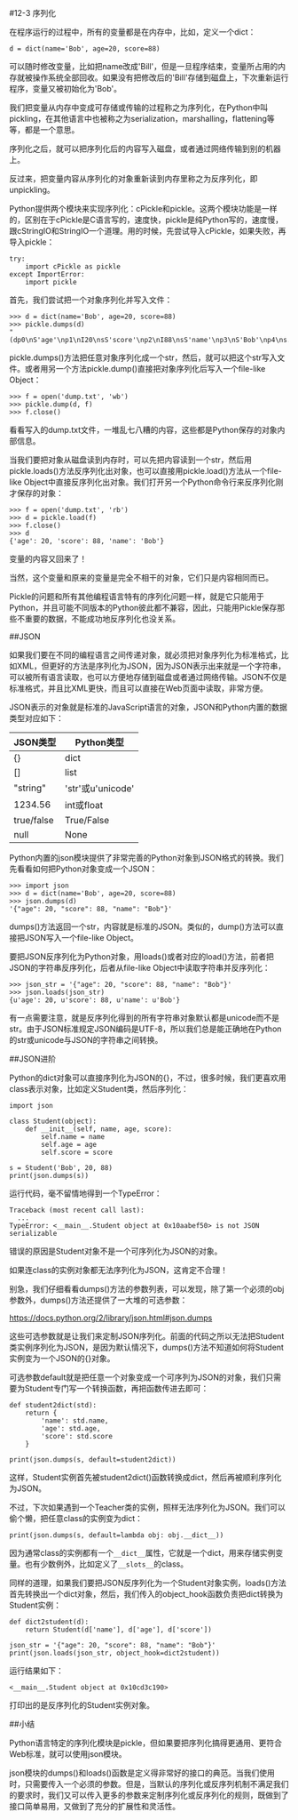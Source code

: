 #12-3 序列化

在程序运行的过程中，所有的变量都是在内存中，比如，定义一个dict：

	d = dict(name='Bob', age=20, score=88)
可以随时修改变量，比如把name改成'Bill'，但是一旦程序结束，变量所占用的内存就被操作系统全部回收。如果没有把修改后的'Bill'存储到磁盘上，下次重新运行程序，变量又被初始化为'Bob'。

我们把变量从内存中变成可存储或传输的过程称之为序列化，在Python中叫pickling，在其他语言中也被称之为serialization，marshalling，flattening等等，都是一个意思。

序列化之后，就可以把序列化后的内容写入磁盘，或者通过网络传输到别的机器上。

反过来，把变量内容从序列化的对象重新读到内存里称之为反序列化，即unpickling。

Python提供两个模块来实现序列化：cPickle和pickle。这两个模块功能是一样的，区别在于cPickle是C语言写的，速度快，pickle是纯Python写的，速度慢，跟cStringIO和StringIO一个道理。用的时候，先尝试导入cPickle，如果失败，再导入pickle：

	try:
	    import cPickle as pickle
	except ImportError:
	    import pickle
首先，我们尝试把一个对象序列化并写入文件：

	>>> d = dict(name='Bob', age=20, score=88)
	>>> pickle.dumps(d)
	"(dp0\nS'age'\np1\nI20\nsS'score'\np2\nI88\nsS'name'\np3\nS'Bob'\np4\ns."
pickle.dumps()方法把任意对象序列化成一个str，然后，就可以把这个str写入文件。或者用另一个方法pickle.dump()直接把对象序列化后写入一个file-like Object：

	>>> f = open('dump.txt', 'wb')
	>>> pickle.dump(d, f)
	>>> f.close()
看看写入的dump.txt文件，一堆乱七八糟的内容，这些都是Python保存的对象内部信息。

当我们要把对象从磁盘读到内存时，可以先把内容读到一个str，然后用pickle.loads()方法反序列化出对象，也可以直接用pickle.load()方法从一个file-like Object中直接反序列化出对象。我们打开另一个Python命令行来反序列化刚才保存的对象：

	>>> f = open('dump.txt', 'rb')
	>>> d = pickle.load(f)
	>>> f.close()
	>>> d
	{'age': 20, 'score': 88, 'name': 'Bob'}
变量的内容又回来了！

当然，这个变量和原来的变量是完全不相干的对象，它们只是内容相同而已。

Pickle的问题和所有其他编程语言特有的序列化问题一样，就是它只能用于Python，并且可能不同版本的Python彼此都不兼容，因此，只能用Pickle保存那些不重要的数据，不能成功地反序列化也没关系。

##JSON

如果我们要在不同的编程语言之间传递对象，就必须把对象序列化为标准格式，比如XML，但更好的方法是序列化为JSON，因为JSON表示出来就是一个字符串，可以被所有语言读取，也可以方便地存储到磁盘或者通过网络传输。JSON不仅是标准格式，并且比XML更快，而且可以直接在Web页面中读取，非常方便。

JSON表示的对象就是标准的JavaScript语言的对象，JSON和Python内置的数据类型对应如下：

|JSON类型	|Python类型
|-|-|
|{}	|dict
|[]	|list
|"string"	|'str'或u'unicode'
|1234.56	|int或float
|true/false	|True/False
|null	|None
Python内置的json模块提供了非常完善的Python对象到JSON格式的转换。我们先看看如何把Python对象变成一个JSON：

	>>> import json
	>>> d = dict(name='Bob', age=20, score=88)
	>>> json.dumps(d)
	'{"age": 20, "score": 88, "name": "Bob"}'
dumps()方法返回一个str，内容就是标准的JSON。类似的，dump()方法可以直接把JSON写入一个file-like Object。

要把JSON反序列化为Python对象，用loads()或者对应的load()方法，前者把JSON的字符串反序列化，后者从file-like Object中读取字符串并反序列化：

	>>> json_str = '{"age": 20, "score": 88, "name": "Bob"}'
	>>> json.loads(json_str)
	{u'age': 20, u'score': 88, u'name': u'Bob'}
有一点需要注意，就是反序列化得到的所有字符串对象默认都是unicode而不是str。由于JSON标准规定JSON编码是UTF-8，所以我们总是能正确地在Python的str或unicode与JSON的字符串之间转换。

##JSON进阶

Python的dict对象可以直接序列化为JSON的{}，不过，很多时候，我们更喜欢用class表示对象，比如定义Student类，然后序列化：

	import json
	
	class Student(object):
	    def __init__(self, name, age, score):
	        self.name = name
	        self.age = age
	        self.score = score
	
	s = Student('Bob', 20, 88)
	print(json.dumps(s))
运行代码，毫不留情地得到一个TypeError：

	Traceback (most recent call last):
	  ...
	TypeError: <__main__.Student object at 0x10aabef50> is not JSON serializable
错误的原因是Student对象不是一个可序列化为JSON的对象。

如果连class的实例对象都无法序列化为JSON，这肯定不合理！

别急，我们仔细看看dumps()方法的参数列表，可以发现，除了第一个必须的obj参数外，dumps()方法还提供了一大堆的可选参数：

https://docs.python.org/2/library/json.html#json.dumps

这些可选参数就是让我们来定制JSON序列化。前面的代码之所以无法把Student类实例序列化为JSON，是因为默认情况下，dumps()方法不知道如何将Student实例变为一个JSON的{}对象。

可选参数default就是把任意一个对象变成一个可序列为JSON的对象，我们只需要为Student专门写一个转换函数，再把函数传进去即可：

	def student2dict(std):
	    return {
	        'name': std.name,
	        'age': std.age,
	        'score': std.score
	    }
	
	print(json.dumps(s, default=student2dict))
这样，Student实例首先被student2dict()函数转换成dict，然后再被顺利序列化为JSON。

不过，下次如果遇到一个Teacher类的实例，照样无法序列化为JSON。我们可以偷个懒，把任意class的实例变为dict：

	print(json.dumps(s, default=lambda obj: obj.__dict__))
因为通常class的实例都有一个`__dict__`属性，它就是一个dict，用来存储实例变量。也有少数例外，比如定义了`__slots__`的class。

同样的道理，如果我们要把JSON反序列化为一个Student对象实例，loads()方法首先转换出一个dict对象，然后，我们传入的object_hook函数负责把dict转换为Student实例：

	def dict2student(d):
	    return Student(d['name'], d['age'], d['score'])
	
	json_str = '{"age": 20, "score": 88, "name": "Bob"}'
	print(json.loads(json_str, object_hook=dict2student))
运行结果如下：

	<__main__.Student object at 0x10cd3c190>
打印出的是反序列化的Student实例对象。

##小结

Python语言特定的序列化模块是pickle，但如果要把序列化搞得更通用、更符合Web标准，就可以使用json模块。

json模块的dumps()和loads()函数是定义得非常好的接口的典范。当我们使用时，只需要传入一个必须的参数。但是，当默认的序列化或反序列机制不满足我们的要求时，我们又可以传入更多的参数来定制序列化或反序列化的规则，既做到了接口简单易用，又做到了充分的扩展性和灵活性。